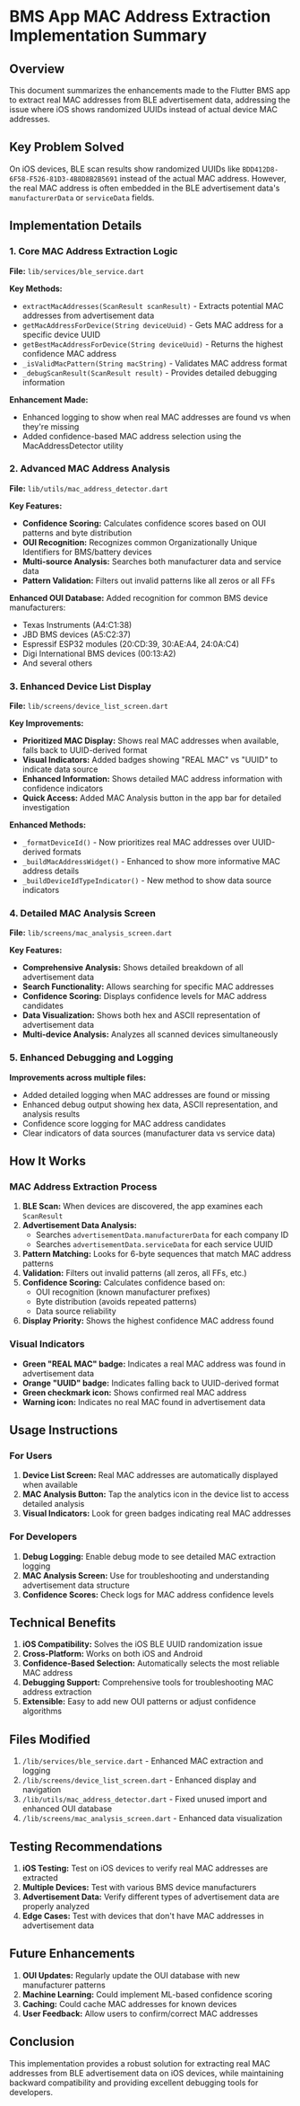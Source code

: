 # BMS App MAC Address Extraction Implementation Summary

## Overview
This document summarizes the enhancements made to the Flutter BMS app to extract real MAC addresses from BLE advertisement data, addressing the issue where iOS shows randomized UUIDs instead of actual device MAC addresses.

## Key Problem Solved
On iOS devices, BLE scan results show randomized UUIDs like `BDD412D8-6F58-F526-81D3-4B8D8B2B5691` instead of the actual MAC address. However, the real MAC address is often embedded in the BLE advertisement data's `manufacturerData` or `serviceData` fields.

## Implementation Details

### 1. Core MAC Address Extraction Logic

**File:** `lib/services/ble_service.dart`

**Key Methods:**
- `extractMacAddresses(ScanResult scanResult)` - Extracts potential MAC addresses from advertisement data
- `getMacAddressForDevice(String deviceUuid)` - Gets MAC address for a specific device UUID
- `getBestMacAddressForDevice(String deviceUuid)` - Returns the highest confidence MAC address
- `_isValidMacPattern(String macString)` - Validates MAC address format
- `_debugScanResult(ScanResult result)` - Provides detailed debugging information

**Enhancement Made:**
- Enhanced logging to show when real MAC addresses are found vs when they're missing
- Added confidence-based MAC address selection using the MacAddressDetector utility

### 2. Advanced MAC Address Analysis

**File:** `lib/utils/mac_address_detector.dart`

**Key Features:**
- **Confidence Scoring:** Calculates confidence scores based on OUI patterns and byte distribution
- **OUI Recognition:** Recognizes common Organizationally Unique Identifiers for BMS/battery devices
- **Multi-source Analysis:** Searches both manufacturer data and service data
- **Pattern Validation:** Filters out invalid patterns like all zeros or all FFs

**Enhanced OUI Database:**
Added recognition for common BMS device manufacturers:
- Texas Instruments (A4:C1:38)
- JBD BMS devices (A5:C2:37)
- Espressif ESP32 modules (20:CD:39, 30:AE:A4, 24:0A:C4)
- Digi International BMS devices (00:13:A2)
- And several others

### 3. Enhanced Device List Display

**File:** `lib/screens/device_list_screen.dart`

**Key Improvements:**
- **Prioritized MAC Display:** Shows real MAC addresses when available, falls back to UUID-derived format
- **Visual Indicators:** Added badges showing "REAL MAC" vs "UUID" to indicate data source
- **Enhanced Information:** Shows detailed MAC address information with confidence indicators
- **Quick Access:** Added MAC Analysis button in the app bar for detailed investigation

**Enhanced Methods:**
- `_formatDeviceId()` - Now prioritizes real MAC addresses over UUID-derived formats
- `_buildMacAddressWidget()` - Enhanced to show more informative MAC address details
- `_buildDeviceIdTypeIndicator()` - New method to show data source indicators

### 4. Detailed MAC Analysis Screen

**File:** `lib/screens/mac_analysis_screen.dart`

**Key Features:**
- **Comprehensive Analysis:** Shows detailed breakdown of all advertisement data
- **Search Functionality:** Allows searching for specific MAC addresses
- **Confidence Scoring:** Displays confidence levels for MAC address candidates
- **Data Visualization:** Shows both hex and ASCII representation of advertisement data
- **Multi-device Analysis:** Analyzes all scanned devices simultaneously

### 5. Enhanced Debugging and Logging

**Improvements across multiple files:**
- Added detailed logging when MAC addresses are found or missing
- Enhanced debug output showing hex data, ASCII representation, and analysis results
- Confidence score logging for MAC address candidates
- Clear indicators of data sources (manufacturer data vs service data)

## How It Works

### MAC Address Extraction Process

1. **BLE Scan:** When devices are discovered, the app examines each `ScanResult`
2. **Advertisement Data Analysis:** 
   - Searches `advertisementData.manufacturerData` for each company ID
   - Searches `advertisementData.serviceData` for each service UUID
3. **Pattern Matching:** Looks for 6-byte sequences that match MAC address patterns
4. **Validation:** Filters out invalid patterns (all zeros, all FFs, etc.)
5. **Confidence Scoring:** Calculates confidence based on:
   - OUI recognition (known manufacturer prefixes)
   - Byte distribution (avoids repeated patterns)
   - Data source reliability
6. **Display Priority:** Shows the highest confidence MAC address found

### Visual Indicators

- **Green "REAL MAC" badge:** Indicates a real MAC address was found in advertisement data
- **Orange "UUID" badge:** Indicates falling back to UUID-derived format
- **Green checkmark icon:** Shows confirmed real MAC address
- **Warning icon:** Indicates no real MAC found in advertisement data

## Usage Instructions

### For Users
1. **Device List Screen:** Real MAC addresses are automatically displayed when available
2. **MAC Analysis Button:** Tap the analytics icon in the device list to access detailed analysis
3. **Visual Indicators:** Look for green badges indicating real MAC addresses

### For Developers
1. **Debug Logging:** Enable debug mode to see detailed MAC extraction logging
2. **MAC Analysis Screen:** Use for troubleshooting and understanding advertisement data structure
3. **Confidence Scores:** Check logs for MAC address confidence levels

## Technical Benefits

1. **iOS Compatibility:** Solves the iOS BLE UUID randomization issue
2. **Cross-Platform:** Works on both iOS and Android
3. **Confidence-Based Selection:** Automatically selects the most reliable MAC address
4. **Debugging Support:** Comprehensive tools for troubleshooting MAC address extraction
5. **Extensible:** Easy to add new OUI patterns or adjust confidence algorithms

## Files Modified

1. `/lib/services/ble_service.dart` - Enhanced MAC extraction and logging
2. `/lib/screens/device_list_screen.dart` - Enhanced display and navigation
3. `/lib/utils/mac_address_detector.dart` - Fixed unused import and enhanced OUI database
4. `/lib/screens/mac_analysis_screen.dart` - Enhanced data visualization

## Testing Recommendations

1. **iOS Testing:** Test on iOS devices to verify real MAC addresses are extracted
2. **Multiple Devices:** Test with various BMS device manufacturers
3. **Advertisement Data:** Verify different types of advertisement data are properly analyzed
4. **Edge Cases:** Test with devices that don't have MAC addresses in advertisement data

## Future Enhancements

1. **OUI Updates:** Regularly update the OUI database with new manufacturer patterns
2. **Machine Learning:** Could implement ML-based confidence scoring
3. **Caching:** Could cache MAC addresses for known devices
4. **User Feedback:** Allow users to confirm/correct MAC addresses

## Conclusion

This implementation provides a robust solution for extracting real MAC addresses from BLE advertisement data on iOS devices, while maintaining backward compatibility and providing excellent debugging tools for developers.